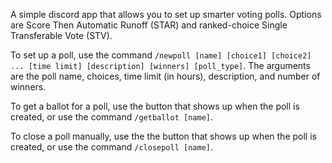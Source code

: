 A simple discord app that allows you to set up smarter voting polls.
Options are Score Then Automatic Runoff (STAR) and ranked-choice Single Transferable Vote (STV).

To set up a poll, use the command `/newpoll [name] [choice1] [choice2] ... [time limit] [description] [winners] [poll_type]`.
The arguments are the poll name, choices, time limit (in hours), description, and number of winners.

To get a ballot for a poll, use the button that shows up when the poll is created, or use the command
`/getballot [name]`.

To close a poll manually, use the the button that shows up when the poll is created, or use the command
`/closepoll [name]`.
